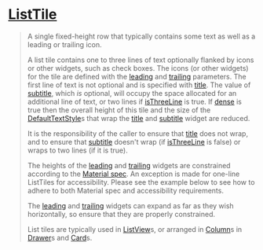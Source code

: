 # [ListTile](https://api.flutter.dev/flutter/material/ListTile-class.html)

> A single fixed-height row that typically contains some text as well as a leading or trailing icon.
>
> A list tile contains one to three lines of text optionally flanked by icons or other widgets, such as check boxes. The icons (or other widgets) for the tile are defined with the [leading](https://api.flutter.dev/flutter/material/ListTile/leading.html) and [trailing](https://api.flutter.dev/flutter/material/ListTile/trailing.html) parameters. The first line of text is not optional and is specified with [title](https://api.flutter.dev/flutter/material/ListTile/title.html). The value of [subtitle](https://api.flutter.dev/flutter/material/ListTile/subtitle.html), which *is* optional, will occupy the space allocated for an additional line of text, or two lines if [isThreeLine](https://api.flutter.dev/flutter/material/ListTile/isThreeLine.html) is true. If [dense](https://api.flutter.dev/flutter/material/ListTile/dense.html) is true then the overall height of this tile and the size of the [DefaultTextStyle](https://api.flutter.dev/flutter/widgets/DefaultTextStyle-class.html)s that wrap the [title](https://api.flutter.dev/flutter/material/ListTile/title.html) and [subtitle](https://api.flutter.dev/flutter/material/ListTile/subtitle.html) widget are reduced.
>
> It is the responsibility of the caller to ensure that [title](https://api.flutter.dev/flutter/material/ListTile/title.html) does not wrap, and to ensure that [subtitle](https://api.flutter.dev/flutter/material/ListTile/subtitle.html) doesn't wrap (if [isThreeLine](https://api.flutter.dev/flutter/material/ListTile/isThreeLine.html) is false) or wraps to two lines (if it is true).
>
> The heights of the [leading](https://api.flutter.dev/flutter/material/ListTile/leading.html) and [trailing](https://api.flutter.dev/flutter/material/ListTile/trailing.html) widgets are constrained according to the [Material spec](https://material.io/design/components/lists.html). An exception is made for one-line ListTiles for accessibility. Please see the example below to see how to adhere to both Material spec and accessibility requirements.
>
> The [leading](https://api.flutter.dev/flutter/material/ListTile/leading.html) and [trailing](https://api.flutter.dev/flutter/material/ListTile/trailing.html) widgets can expand as far as they wish horizontally, so ensure that they are properly constrained.
>
> List tiles are typically used in [ListView](https://api.flutter.dev/flutter/widgets/ListView-class.html)s, or arranged in [Column](https://api.flutter.dev/flutter/widgets/Column-class.html)s in [Drawer](https://api.flutter.dev/flutter/material/Drawer-class.html)s and [Card](https://api.flutter.dev/flutter/material/Card-class.html)s.

